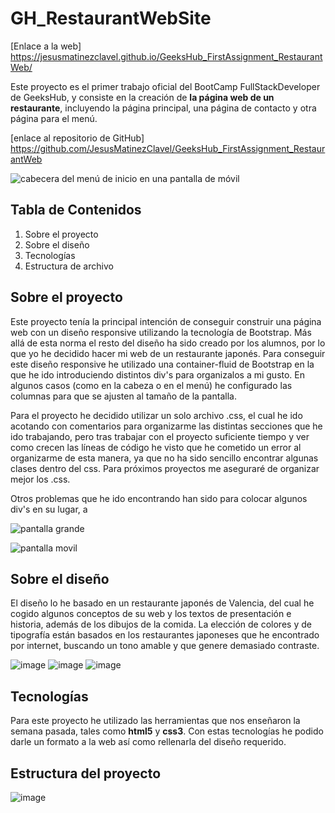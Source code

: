 # GH_RestaurantWebSite

[Enlace a la web]
https://jesusmatinezclavel.github.io/GeeksHub_FirstAssignment_RestaurantWeb/


Este proyecto es el primer trabajo oficial del BootCamp FullStackDeveloper de GeeksHub, y consiste en la creación de **la página web de un restaurante**, incluyendo la página principal, una página de contacto y otra página para el menú.

[enlace al repositorio de GitHub]
https://github.com/JesusMatinezClavel/GeeksHub_FirstAssignment_RestaurantWeb

![**cabecera del menú de inicio en una pantalla de móvil**](https://github.com/JesusMatinezClavel/GeeksHub_FirstAssignment_RestaurantWeb/assets/157738112/38fec55f-7872-4650-92f8-da2ad46d2545)

## Tabla de Contenidos

1. Sobre el proyecto
2. Sobre el diseño
3. Tecnologías
4. Estructura de archivo


## Sobre el proyecto

Este proyecto tenía la principal intención de conseguir construir una página web con un diseño responsive utilizando la tecnología de Bootstrap. Más allá de esta norma el resto del diseño ha sido creado por los alumnos, por lo que yo he decidido hacer mi web de un restaurante japonés.
Para conseguir este diseño responsive he utilizado una container-fluid de Bootstrap en la que he ido introduciendo distintos div's para organizalos a mi gusto.
En algunos casos (como en la cabeza o en el menú) he configurado las columnas para que se ajusten al tamaño de la pantalla.

Para el proyecto he decidido utilizar un solo archivo .css, el cual he ido acotando con comentarios para organizarme las distintas secciones que he ido trabajando, pero tras trabajar con el proyecto suficiente tiempo y ver como crecen las líneas de código he visto que he cometido un error al organizarme de esta manera, ya que no ha sido sencillo encontrar algunas clases dentro del css.
Para próximos proyectos me aseguraré de organizar mejor los .css.

Otros problemas que he ido encontrando han sido para colocar algunos div's en su lugar, a

![pantalla grande](https://github.com/JesusMatinezClavel/GeeksHub_FirstAssignment_RestaurantWeb/assets/157738112/7257e0e5-da80-498e-8052-89a7a3270cec)

![pantalla movil](https://github.com/JesusMatinezClavel/GeeksHub_FirstAssignment_RestaurantWeb/assets/157738112/b787b3d9-e277-43cb-b7e4-d21aae02256b)

## Sobre el diseño

El diseño lo he basado en un restaurante japonés de Valencia, del cual he cogido algunos conceptos de su web y los textos de presentación e historia, además de los dibujos de la comida.
La elección de colores y de tipografía están basados en los restaurantes japoneses que he encontrado por internet, buscando un tono amable y que genere demasiado contraste.

![image](https://github.com/JesusMatinezClavel/GeeksHub_FirstAssignment_RestaurantWeb/assets/157738112/e0cf36e8-b9f3-4930-a7ba-0f3d4cb79d88)
![image](https://github.com/JesusMatinezClavel/GeeksHub_FirstAssignment_RestaurantWeb/assets/157738112/920e5849-dd64-49fb-8e8f-f3b2ec81b51c)
![image](https://github.com/JesusMatinezClavel/GeeksHub_FirstAssignment_RestaurantWeb/assets/157738112/3ee991bf-e2ff-4bfd-8b09-a501629b9e29)

## Tecnologías

Para este proyecto he utilizado las herramientas que nos enseñaron la semana pasada, tales como **html5** y **css3**. Con estas tecnologías he podido darle un formato a la web así como rellenarla del diseño requerido.

## Estructura del proyecto

![image](https://github.com/JesusMatinezClavel/GeeksHub_FirstAssignment_RestaurantWeb/assets/157738112/bf3abe96-d070-49ff-8dfe-5b585fdd82ff)


